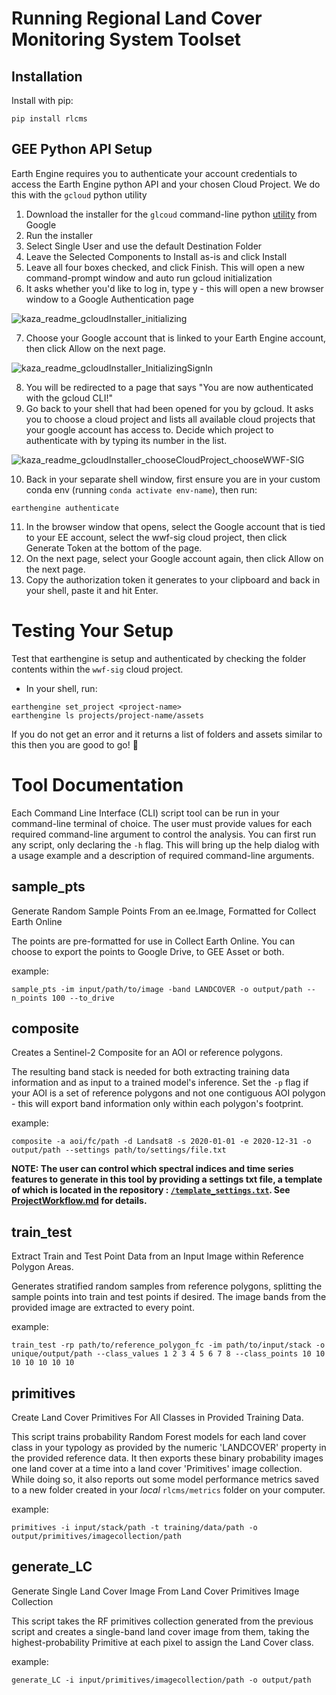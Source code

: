 # Running Regional Land Cover Monitoring System Toolset
## Installation
Install with pip: 
```
pip install rlcms
```

## GEE Python API Setup
Earth Engine requires you to authenticate your account credentials to access the Earth Engine python API and your chosen Cloud Project. We do this with the `gcloud` python utility
1. Download the installer for the `glcoud` command-line python [utility](https://cloud.google.com/sdk/docs/install) from Google
2. Run the installer
3. Select Single User and use the default Destination Folder
4. Leave the Selected Components to Install as-is and click Install
5. Leave all four boxes checked, and click Finish. This will open a new command-prompt window and auto run gcloud initialization
6. It asks whether you'd like to log in, type y - this will open a new browser window to a Google Authentication page

![kaza_readme_gcloudInstaller_initializing](https://user-images.githubusercontent.com/51868526/184163126-7505745b-f7c3-4745-bb36-3948d1b9ff76.JPG)

7. Choose your Google account that is linked to your Earth Engine account, then click Allow on the next page.

![kaza_readme_gcloudInstaller_InitializingSignIn](https://user-images.githubusercontent.com/51868526/184163514-4604ac83-cdad-4dd8-bc67-c37224d6aafc.JPG)

8. You will be redirected to a page that says "You are now authenticated with the gcloud CLI!"
9. Go back to your shell that had been opened for you by gcloud. It asks you to choose a cloud project and lists all available cloud projects that your google account has access to. Decide which project to authenticate with by typing its number in the list.

![kaza_readme_gcloudInstaller_chooseCloudProject_chooseWWF-SIG](https://user-images.githubusercontent.com/51868526/184165192-c602f058-b485-419c-b5ea-401c7087fb9f.JPG)

10. Back in your separate shell window, first ensure you are in your custom conda env (running `conda activate env-name`), then run:
```
earthengine authenticate
```
11. In the browser window that opens, select the Google account that is tied to your EE account, select the wwf-sig cloud project, then click Generate Token at the bottom of the page.
12. On the next page, select your Google account again, then click Allow on the next page.
13. Copy the authorization token it generates to your clipboard and back in your shell, paste it and hit Enter. 

# Testing Your Setup
Test that earthengine is setup and authenticated by checking the folder contents within the `wwf-sig` cloud project. 
* In your shell, run:
```
earthengine set_project <project-name>
earthengine ls projects/project-name/assets
```

If you do not get an error and it returns a list of folders and assets similar to this then you are good to go! :tada:

# Tool Documentation

Each Command Line Interface (CLI) script tool can be run in your command-line terminal of choice. The user must provide values for each required command-line argument to control the analysis.
You can first run any script, only declaring the `-h` flag. This will bring up the help dialog with a usage example and a description of required command-line arguments. 

## **sample_pts**

Generate Random Sample Points From an ee.Image, Formatted for Collect Earth Online

The points are pre-formatted for use in Collect Earth Online. You can choose to export the points to Google Drive, to GEE Asset or both. 

example:
```
sample_pts -im input/path/to/image -band LANDCOVER -o output/path --n_points 100 --to_drive
```

## **composite**

Creates a Sentinel-2 Composite for an AOI or reference polygons. 

The resulting band stack is needed for both extracting training data information and as input to a trained model's inference. Set the `-p` flag if your AOI is a set of reference polygons and not one contiguous AOI polygon - this will export band information only within each polygon's footprint. 

example:
```
composite -a aoi/fc/path -d Landsat8 -s 2020-01-01 -e 2020-12-31 -o output/path --settings path/to/settings/file.txt
```

**NOTE: The user can control which spectral indices and time series features to generate in this tool by providing a settings txt file, a template of which is located in the repository : [`/template_settings.txt`](/template_settings.txt). See [ProjectWorkflow.md](/ProjectWorkflow.md) for details.**

## **train_test**

Extract Train and Test Point Data from an Input Image within Reference Polygon Areas.

Generates stratified random samples from reference polygons, splitting the sample points into train and test points if desired. The image bands from the provided image are extracted to every point. 

example:
```
train_test -rp path/to/reference_polygon_fc -im path/to/input/stack -o unique/output/path --class_values 1 2 3 4 5 6 7 8 --class_points 10 10 10 10 10 10 10
```

## **primitives**

Create Land Cover Primitives For All Classes in Provided Training Data. 

This script trains probability Random Forest models for each land cover class in your typology as provided by the numeric 'LANDCOVER' property in the provided reference data. It then exports these binary probability images one land cover at a time into a land cover 'Primitives' image collection. While doing so, it also reports out some model performance metrics saved to a new folder created in your *local* `rlcms/metrics` folder on your computer.

example:
```
primitives -i input/stack/path -t training/data/path -o output/primitives/imagecollection/path
```

## **generate_LC**

Generate Single Land Cover Image From Land Cover Primitives Image Collection

This script takes the RF primitives collection generated from the previous script and creates a single-band land cover image from them, taking the highest-probability Primitive at each pixel to assign the Land Cover class.

example:
```
generate_LC -i input/primitives/imagecollection/path -o output/path
```


